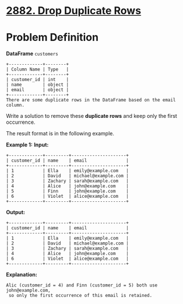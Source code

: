 # [2882. Drop Duplicate Rows](https://leetcode.com/problems/drop-duplicate-rows/description/)

# Problem Definition

**DataFrame** `customers`
```
+-------------+--------+
| Column Name | Type   |
+-------------+--------+
| customer_id | int    |
| name        | object |
| email       | object |
+-------------+--------+
There are some duplicate rows in the DataFrame based on the email column.
```

Write a solution to remove these **duplicate rows** and keep only the first occurrence.

The result format is in the following example.

 
**Example 1:**
**Input:**
```
+-------------+---------+---------------------+
| customer_id | name    | email               |
+-------------+---------+---------------------+
| 1           | Ella    | emily@example.com   |
| 2           | David   | michael@example.com |
| 3           | Zachary | sarah@example.com   |
| 4           | Alice   | john@example.com    |
| 5           | Finn    | john@example.com    |
| 6           | Violet  | alice@example.com   |
+-------------+---------+---------------------+
```
**Output:**
```
+-------------+---------+---------------------+
| customer_id | name    | email               |
+-------------+---------+---------------------+
| 1           | Ella    | emily@example.com   |
| 2           | David   | michael@example.com |
| 3           | Zachary | sarah@example.com   |
| 4           | Alice   | john@example.com    |
| 6           | Violet  | alice@example.com   |
+-------------+---------+---------------------+
```
**Explanation:**
```
Alic (customer_id = 4) and Finn (customer_id = 5) both use john@example.com,
 so only the first occurrence of this email is retained.
```
